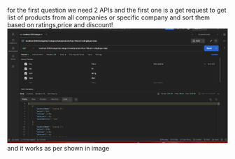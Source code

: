 for the first question we need 2 APIs 
and the first one is a get request to get list of products from all companies or specific company and sort them based on ratings,price and discount!![postman screenshot for all top 10 laptops](image.png)
and it works as per shown in image

